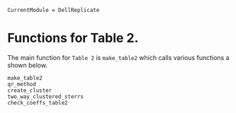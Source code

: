 ```@meta
CurrentModule = DellReplicate
```

# Functions for Table 2.

The main function for `Table 2` is `make_table2` which calls various functions a shown below. 

```@docs
make_table2
qr_method
create_cluster
two_way_clustered_sterrs
check_coeffs_table2
```